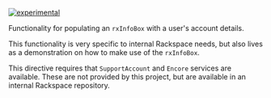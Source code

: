 [![experimental](http://badges.github.io/stability-badges/dist/experimental.svg)](http://github.com/badges/stability-badges)

Functionality for populating an `rxInfoBox` with a user's account details.

This functionality is very specific to internal Rackspace needs, but also lives as a demonstration on how to make
use of the `rxInfoBox`.

This directive requires that `SupportAccount` and `Encore` services are available. These are not provided by this project,
but are available in an internal Rackspace repository.
